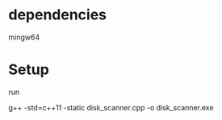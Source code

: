 # dependencies

mingw64

# Setup

run 

g++ -std=c++11 -static disk_scanner.cpp -o disk_scanner.exe
